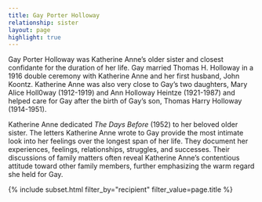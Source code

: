```yaml
---
title: Gay Porter Holloway
relationship: sister
layout: page
highlight: true
---
```


Gay Porter Holloway was Katherine Anne’s older sister and closest confidante for the duration of her life.   Gay married Thomas H. Holloway in a 1916 double ceremony with Katherine Anne and her first husband, John Koontz.  Katherine Anne was also very close to Gay’s two daughters, Mary Alice Holl0way (1912-1919) and Ann Holloway Heintze (1921-1987) and helped care for Gay after the birth of Gay’s son, Thomas Harry Holloway (1914-1951). 

Katherine Anne dedicated *The Days Before* (1952) to her beloved older sister.  The letters Katherine Anne wrote to Gay provide the most intimate look into her feelings over the longest span of her life.  They document her experiences, feelings, relationships, struggles, and successes.  Their discussions of family matters often reveal Katherine Anne’s contentious attitude toward other family members, further emphasizing the warm regard she held for Gay.  


{% include subset.html filter_by="recipient" filter_value=page.title %}
